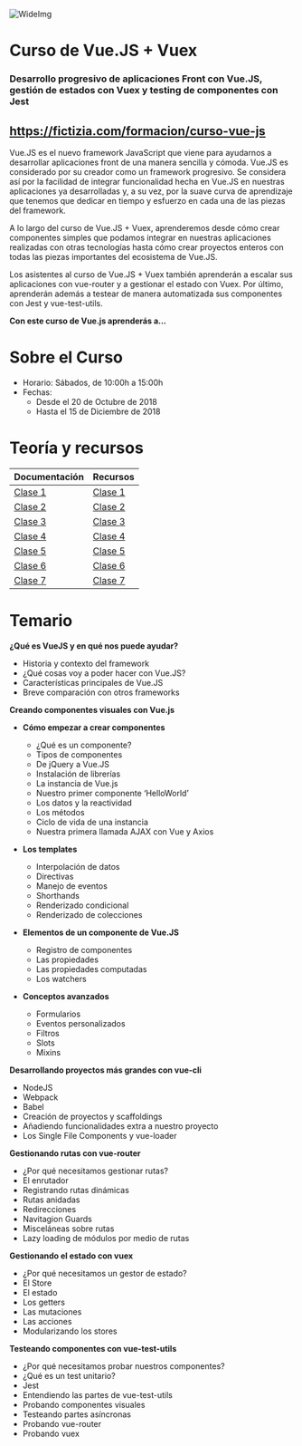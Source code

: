 ![WideImg](http://fictizia.com/img/github/Fictizia-plan-estudios-github.jpg)

# Curso de Vue.JS + Vuex
### Desarrollo progresivo de aplicaciones Front con Vue.JS, gestión de estados con Vuex y testing de componentes con Jest
## https://fictizia.com/formacion/curso-vue-js

Vue.JS es el nuevo framework JavaScript que viene para ayudarnos a desarrollar aplicaciones front de una manera sencilla y cómoda. Vue.JS es considerado por su creador como un framework progresivo. Se considera así por la facilidad de integrar funcionalidad hecha en Vue.JS en nuestras aplicaciones ya desarrolladas y, a su vez, por la suave curva de aprendizaje que tenemos que dedicar en tiempo y esfuerzo en cada una de las piezas del framework.

A lo largo del curso de Vue.JS + Vuex, aprenderemos desde cómo crear componentes simples que podamos integrar en nuestras aplicaciones realizadas con otras tecnologías hasta cómo crear proyectos enteros con todas las piezas importantes del ecosistema de Vue.JS.

Los asistentes al curso de Vue.JS + Vuex también aprenderán a escalar sus aplicaciones con vue-router y a gestionar el estado con Vuex. Por último, aprenderán además a testear de manera automatizada sus componentes con Jest y vue-test-utils.

**Con este curso de Vue.js aprenderás a...**

Sobre el Curso
=================

- Horario: Sábados, de 10:00h a 15:00h
- Fechas: 
  * Desde el 20 de Octubre de 2018 
  * Hasta el 15 de Diciembre de 2018


Teoría y recursos
=================

| Documentación                       | Recursos                              |
| ----------------------------------- | ------------------------------------- |
| [Clase 1](clases/clase-1/README.md) | [Clase 1](clases/clase-1/RECURSOS.md) | 
| [Clase 2](clases/clase-2/README.md) | [Clase 2](clases/clase-2/RECURSOS.md) |
| [Clase 3](clases/clase-3/README.md) | [Clase 3](clases/clase-3/RECURSOS.md) | 
| [Clase 4](clases/clase-4/README.md) | [Clase 4](clases/clase-4/RECURSOS.md) | 
| [Clase 5](clases/clase-5/README.md) | [Clase 5](clases/clase-5/RECURSOS.md) | 
| [Clase 6](clases/clase-6/README.md) | [Clase 6](clases/clase-6/RECURSOS.md) |
| [Clase 7](clases/clase-7/README.md) | [Clase 7](clases/clase-7/RECURSOS.md) | 

Temario
=================

**¿Qué es VueJS y en qué nos puede ayudar?**
* Historia y contexto del framework
* ¿Qué cosas voy a poder hacer con Vue.JS?
* Características principales de Vue.JS
* Breve comparación con otros frameworks

**Creando componentes visuales con Vue.js**
* **Cómo empezar a crear componentes**
  * ¿Qué es un componente?
  * Tipos de componentes
  * De jQuery a Vue.JS
  * Instalación de librerías
  * La instancia de Vue.js
  * Nuestro primer componente ‘HelloWorld’
  * Los datos y la reactividad
  * Los métodos
  * Ciclo de vida de una instancia
  * Nuestra primera llamada AJAX con Vue y Axios

* **Los templates**
  * Interpolación de datos
  * Directivas
  * Manejo de eventos
  * Shorthands
  * Renderizado condicional
  * Renderizado de colecciones

* **Elementos de un componente de Vue.JS**
  * Registro de componentes
  * Las propiedades
  * Las propiedades computadas
  * Los watchers

* **Conceptos avanzados**
  * Formularios
  * Eventos personalizados
  * Filtros
  * Slots
  * Mixins

**Desarrollando proyectos más grandes con vue-cli**
* NodeJS
* Webpack
* Babel
* Creación de proyectos y scaffoldings
* Añadiendo funcionalidades extra a nuestro proyecto
* Los Single File Components y vue-loader

**Gestionando rutas con vue-router**
* ¿Por qué necesitamos gestionar rutas?
* El enrutador
* Registrando rutas dinámicas
* Rutas anidadas
* Redirecciones
* Navitagion Guards
* Misceláneas sobre rutas
* Lazy loading de módulos por medio de rutas

**Gestionando el estado con vuex**
* ¿Por qué necesitamos un gestor de estado?
* El Store
* El estado
* Los getters
* Las mutaciones
* Las acciones
* Modularizando los stores

**Testeando componentes con vue-test-utils**
* ¿Por qué necesitamos probar nuestros componentes?
* ¿Qué es un test unitario?
* Jest
* Entendiendo las partes de vue-test-utils
* Probando componentes visuales
* Testeando partes asíncronas
* Probando vue-router
* Probando vuex